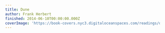 ```yaml
---
title: Dune
author: Frank Herbert
finished: 2014-06-10T00:00:00.000Z
coverImage: 'https://book-covers.nyc3.digitaloceanspaces.com/readings/dune-01.jpg'
---
```

